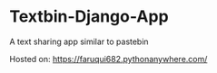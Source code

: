 # Textbin-Django-App

A text sharing app similar to pastebin

Hosted on: https://faruqui682.pythonanywhere.com/
